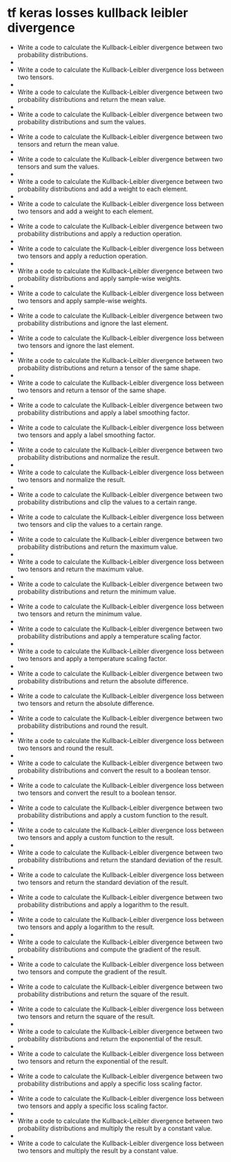 # tf keras losses kullback leibler divergence

- Write a code to calculate the Kullback-Leibler divergence between two probability distributions.
- 
- Write a code to calculate the Kullback-Leibler divergence loss between two tensors.
- 
- Write a code to calculate the Kullback-Leibler divergence between two probability distributions and return the mean value.
- 
- Write a code to calculate the Kullback-Leibler divergence between two probability distributions and sum the values.
- 
- Write a code to calculate the Kullback-Leibler divergence between two tensors and return the mean value.
- 
- Write a code to calculate the Kullback-Leibler divergence between two tensors and sum the values.
- 
- Write a code to calculate the Kullback-Leibler divergence between two probability distributions and add a weight to each element.
- 
- Write a code to calculate the Kullback-Leibler divergence loss between two tensors and add a weight to each element.
- 
- Write a code to calculate the Kullback-Leibler divergence between two probability distributions and apply a reduction operation.
- 
- Write a code to calculate the Kullback-Leibler divergence loss between two tensors and apply a reduction operation.
- 
- Write a code to calculate the Kullback-Leibler divergence between two probability distributions and apply sample-wise weights.
- 
- Write a code to calculate the Kullback-Leibler divergence loss between two tensors and apply sample-wise weights.
- 
- Write a code to calculate the Kullback-Leibler divergence between two probability distributions and ignore the last element.
- 
- Write a code to calculate the Kullback-Leibler divergence loss between two tensors and ignore the last element.
- 
- Write a code to calculate the Kullback-Leibler divergence between two probability distributions and return a tensor of the same shape.
- 
- Write a code to calculate the Kullback-Leibler divergence loss between two tensors and return a tensor of the same shape.
- 
- Write a code to calculate the Kullback-Leibler divergence between two probability distributions and apply a label smoothing factor.
- 
- Write a code to calculate the Kullback-Leibler divergence loss between two tensors and apply a label smoothing factor.
- 
- Write a code to calculate the Kullback-Leibler divergence between two probability distributions and normalize the result.
- 
- Write a code to calculate the Kullback-Leibler divergence loss between two tensors and normalize the result.
- 
- Write a code to calculate the Kullback-Leibler divergence between two probability distributions and clip the values to a certain range.
- 
- Write a code to calculate the Kullback-Leibler divergence loss between two tensors and clip the values to a certain range.
- 
- Write a code to calculate the Kullback-Leibler divergence between two probability distributions and return the maximum value.
- 
- Write a code to calculate the Kullback-Leibler divergence loss between two tensors and return the maximum value.
- 
- Write a code to calculate the Kullback-Leibler divergence between two probability distributions and return the minimum value.
- 
- Write a code to calculate the Kullback-Leibler divergence loss between two tensors and return the minimum value.
- 
- Write a code to calculate the Kullback-Leibler divergence between two probability distributions and apply a temperature scaling factor.
- 
- Write a code to calculate the Kullback-Leibler divergence loss between two tensors and apply a temperature scaling factor.
- 
- Write a code to calculate the Kullback-Leibler divergence between two probability distributions and return the absolute difference.
- 
- Write a code to calculate the Kullback-Leibler divergence loss between two tensors and return the absolute difference.
- 
- Write a code to calculate the Kullback-Leibler divergence between two probability distributions and round the result.
- 
- Write a code to calculate the Kullback-Leibler divergence loss between two tensors and round the result.
- 
- Write a code to calculate the Kullback-Leibler divergence between two probability distributions and convert the result to a boolean tensor.
- 
- Write a code to calculate the Kullback-Leibler divergence loss between two tensors and convert the result to a boolean tensor.
- 
- Write a code to calculate the Kullback-Leibler divergence between two probability distributions and apply a custom function to the result.
- 
- Write a code to calculate the Kullback-Leibler divergence loss between two tensors and apply a custom function to the result.
- 
- Write a code to calculate the Kullback-Leibler divergence between two probability distributions and return the standard deviation of the result.
- 
- Write a code to calculate the Kullback-Leibler divergence loss between two tensors and return the standard deviation of the result.
- 
- Write a code to calculate the Kullback-Leibler divergence between two probability distributions and apply a logarithm to the result.
- 
- Write a code to calculate the Kullback-Leibler divergence loss between two tensors and apply a logarithm to the result.
- 
- Write a code to calculate the Kullback-Leibler divergence between two probability distributions and compute the gradient of the result.
- 
- Write a code to calculate the Kullback-Leibler divergence loss between two tensors and compute the gradient of the result.
- 
- Write a code to calculate the Kullback-Leibler divergence between two probability distributions and return the square of the result.
- 
- Write a code to calculate the Kullback-Leibler divergence loss between two tensors and return the square of the result.
- 
- Write a code to calculate the Kullback-Leibler divergence between two probability distributions and return the exponential of the result.
- 
- Write a code to calculate the Kullback-Leibler divergence loss between two tensors and return the exponential of the result.
- 
- Write a code to calculate the Kullback-Leibler divergence between two probability distributions and apply a specific loss scaling factor.
- 
- Write a code to calculate the Kullback-Leibler divergence loss between two tensors and apply a specific loss scaling factor.
- 
- Write a code to calculate the Kullback-Leibler divergence between two probability distributions and multiply the result by a constant value.
- 
- Write a code to calculate the Kullback-Leibler divergence loss between two tensors and multiply the result by a constant value.